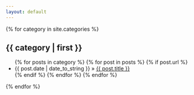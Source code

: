 ```yaml
---
layout: default
---
```


{% for category in site.categories %}
<h2>{{ category | first }}</h2>
<ul class="posts">
{% for posts in category %}
  {% for post in posts %}
    {% if post.url %}
    <li><span>{{ post.date | date_to_string }}</span> » <a href="{{ post.url }}" title="{{ post.title }}">{{ post.title }}</a></li>
    {% endif %}
  {% endfor %}
{% endfor %}
</ul>
{% endfor %}

